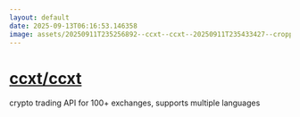 ```yaml
---
layout: default
date: 2025-09-13T06:16:53.146358
image: assets/20250911T235256892--ccxt--ccxt--20250911T235433427--cropped.png
---
```


# [ccxt/ccxt](https://github.com/ccxt/ccxt)

crypto trading API for 100+ exchanges, supports multiple languages
